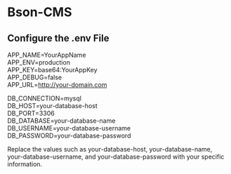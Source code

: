 # Bson-CMS

## Configure the .env File

APP_NAME=YourAppName  
APP_ENV=production  
APP_KEY=base64:YourAppKey  
APP_DEBUG=false  
APP_URL=http://your-domain.com

DB_CONNECTION=mysql  
DB_HOST=your-database-host  
DB_PORT=3306  
DB_DATABASE=your-database-name  
DB_USERNAME=your-database-username  
DB_PASSWORD=your-database-password  

Replace the values such as your-database-host, your-database-name, your-database-username, and your-database-password with your specific information.
